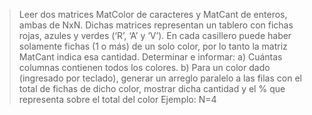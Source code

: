 > Leer dos matrices MatColor de caracteres y MatCant de enteros, ambas de NxN.
> Dichas matrices representan un tablero con fichas rojas, azules y verdes (‘R’, ‘A’ y ‘V’). En
> cada casillero puede haber solamente fichas (1 o más) de un solo color, por lo tanto la
> matriz MatCant indica esa cantidad.
> Determinar e informar:
> a) Cuántas columnas contienen todos los colores.
> b) Para un color dado (ingresado por teclado), generar un arreglo paralelo a las filas
> con el total de fichas de dicho color, mostrar dicha cantidad y el % que representa
> sobre el total del color
> Ejemplo: N=4
